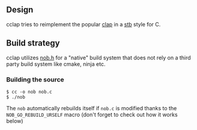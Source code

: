 ## Design

cclap tries to reimplement the popular [clap](https://github.com/clap-rs/clap) in a [stb](https://github.com/nothings/stb) style for C.

## Build strategy

cclap utilizes [nob.h](https://github.com/tsoding/nob.h.git) for a "native" build system that does not rely on a third party build system like cmake, ninja etc.

### Building the source

```console
$ cc -o nob nob.c
$ ./nob
```

The `nob` automatically rebuilds itself if `nob.c` is modified thanks to
the `NOB_GO_REBUILD_URSELF` macro (don't forget to check out how it works below)
